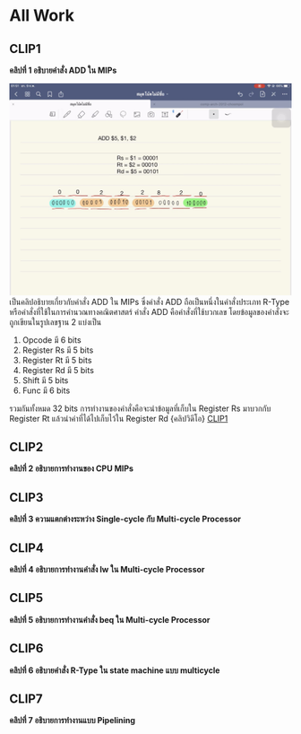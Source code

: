 # All Work
## CLIP1
**คลิปที่ 1 อธิบายคำสั่ง ADD ใน MIPs**


![image](CLIP1.jpg)
  เป็นคลิปอธิบายเกี่ยวกับคำสั่ง ADD ใน MIPs ซึ่งคำสั่ง ADD ถือเป็นหนึ่งในคำสั่งประเภท R-Type หรือคำสั่งที่ใช้ในการคำนวณทางคณิตศาสตร์
คำสั่ง ADD คือคำสั่งที่ใช้บวกเลข โดยข้อมูลของคำสั่งจะถูกเขียนในรูปเลขฐาน 2 แบ่งเป็น


1. Opcode มี 6 bits
2. Register Rs มี 5 bits
3. Register Rt มี 5 bits
4. Register Rd มี 5 bits
5. Shift มี 5 bits
6. Func มี 6 bits


  รวมกันทั้งหมด 32 bits การทำงานของคำสั่งคือจะนำข้อมูลที่เก็บใน Register Rs มาบวกกับ Register Rt แล้วนำค่าที่ได้ไปเก็บไว้ใน Register Rd
{คลิปวิดีโอ} [CLIP1](https://youtu.be/5Rgjj3vCG_s)
## CLIP2
**คลิปที่ 2 อธิบายการทำงานของ CPU MIPs**
## CLIP3
**คลิปที่ 3 ความแตกต่างระหว่าง Single-cycle กับ Multi-cycle Processor**
## CLIP4
**คลิปที่ 4 อธิบายการทำงานคำสั่ง lw ใน Multi-cycle Processor**
## CLIP5
**คลิปที่ 5 อธิบายการทำงานคำสั่ง beq ใน Multi-cycle Processor**
## CLIP6
**คลิปที่ 6 อธิบายคำสั่ง R-Type ใน state machine แบบ multicycle**
## CLIP7
**คลิปที่ 7 อธิบายการทำงานแบบ Pipelining**
